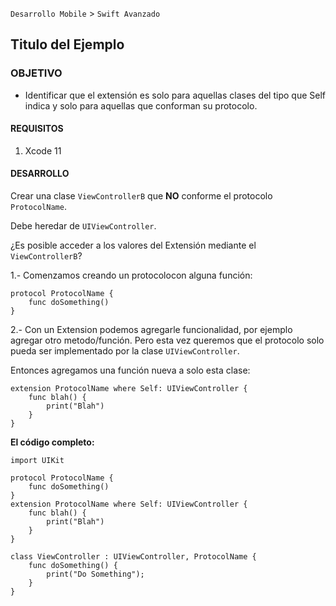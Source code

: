 `Desarrollo Mobile` > `Swift Avanzado`


## Titulo del Ejemplo

### OBJETIVO

-  Identificar que el extensión es solo para aquellas clases del tipo que Self indica y solo para aquellas que conforman su protocolo.

#### REQUISITOS

1. Xcode 11

#### DESARROLLO

Crear una clase `ViewControllerB` que **NO** conforme el protocolo `ProtocolName`.

Debe heredar de `UIViewController`.

¿Es posible acceder a los valores del Extensión mediante el `ViewControllerB`?

1.- Comenzamos creando un protocolocon alguna función:

```
protocol ProtocolName {
    func doSomething()
}
```

2.- Con un Extension podemos agregarle funcionalidad, por ejemplo agregar otro metodo/función.
Pero esta vez queremos que el protocolo solo pueda ser implementado por la clase `UIViewController`.

Entonces agregamos una función nueva a solo esta clase:

```
extension ProtocolName where Self: UIViewController {
    func blah() {
        print("Blah")
    }
}
```

**El código completo:**

```
import UIKit

protocol ProtocolName {
    func doSomething()
}
extension ProtocolName where Self: UIViewController {
    func blah() {
        print("Blah")
    }
}

class ViewController : UIViewController, ProtocolName {
    func doSomething() {
        print("Do Something");
    }
}
```